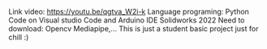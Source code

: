 Link video: https://youtu.be/qgtva_W2i-k
Language programing: Python
Code on Visual studio Code and Arduino IDE
Solidworks 2022
Need to download:
Opencv Mediapipe,... 
This is just a student basic project just for chill :)
